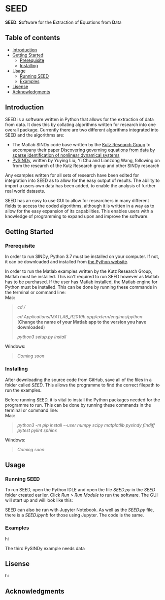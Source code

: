 # SEED
 
**SEED**: **S**oftware for the **E**xtraction of **E**quations from **D**ata

## Table of contents
* [Introduction](#introduction)
* [Getting Started](#getting-started)
	* [Prerequisite](#prerequisite)
	* [Installing](#installing)
* [Usage](#usage)
	* [Running SEED](#running-SEED)
	* [Examples](#examples)
* [Lisense](#lisense)
* [Acknowledgments](#acknowledgments)

## Introduction
SEED is a software written in Python that allows for the extraction of data from data. It does this by collating algorithms written for research into one overall package. Currently there are two different algorithms integrated into SEED and the algorithms are:

* The Matlab SINDy code base written by the [Kutz Research Group](https://faculty.washington.edu/kutz/page26/) to accompany their paper [Discovering governing equations from data by sparse identification of nonlinear dynamical systems](https://www.pnas.org/content/113/15/3932.abstract)
* [PySINDy](https://github.com/luckystarufo/pySINDy), written by Yuying Liu, Yi Chu and Lianzong Wang, following on from the research of the Kutz Research group and other SINDy research

Any examples written for all sets of research have been edited for integration into SEED as to allow for the easy output of results. The ability to import a users own data has been added, to enable the analysis of further real world datasets.

SEED has an easy to use GUI to allow for researchers in many different fields to access the coded algorithms, although it is written in a way as to allow for the easy expansion of its capabilities. This enables users with a knowledge of programming to expand upon and improve the software.

## Getting Started

### Prerequisite
In order to run SINDy, Python 3.7 must be installed on your computer. If not, it can be downloaded and installed from [the Python website](https://www.python.org/downloads/release/python-377/).

In order to run the Matlab examples written by the Kutz Research Group, Matlab must be installed. This isn't required to run SEED however as Matlab has to be purchased. If the user has Matlab installed, the Matlab engine for Python must be installed. This can be done by running these commands in the terminal or command line:
<br />Mac: 

> _cd /_
> 
> _cd Applications/MATLAB\_R2019b.app/extern/engines/python_
> <br />(**Change the name of your Matlab app to the version you have downloaded**)
> 
> _python3 setup.py install_

Windows:

> _Coming soon_

### Installing
After downloading the source code from GitHub, save all of the files in a folder called _SEED_. This allows the programme to find the correct filepath to run the examples.

Before running SEED, it is vital to install the Python packages needed for the programme to run. This can be done by running these commands in the terminal or command line:
<br />Mac: 

> _python3 -m pip install --user numpy scipy matplotlib pysindy findiff pytest pylint sphinx_

Windows:

> _Coming soon_

## Usage

### Running SEED
To run SEED, open the Python IDLE and open the file _SEED.py_ in the _SEED_ folder created earlier. Click _Run_ > _Run Module_ to run the software. The GUI will start up and will look like this:



SEED can also be run with Jupyter Notebook. As well as the _SEED.py_ file, there is a _SEED.ipynb_ for those using Jupyter. The code is the same.

### Examples
hi

The third PySINDy example needs data

## Lisense
hi

## Acknowledgments


